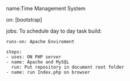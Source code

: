 name:Time Management System

on: [bootstrap]

jobs: To schedule day to day task
  build:

    runs-on: Apache Enviroment 

    steps:
    - uses: ON PHP server
    - name: Apache and MySQL
      run: Put repository in document root folder 
    - name: run Index.php on browser
